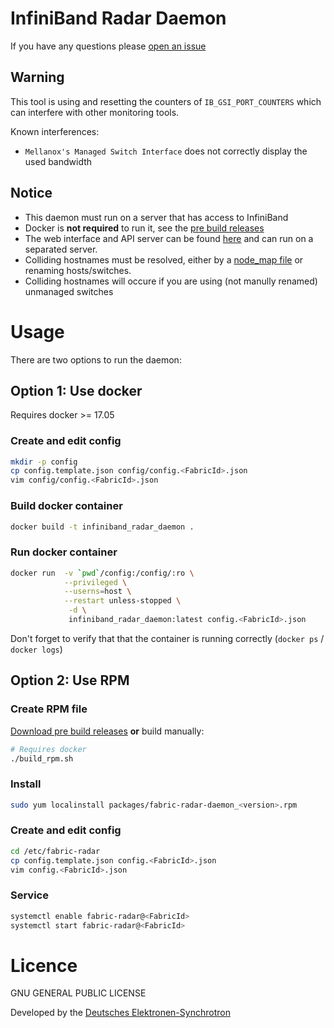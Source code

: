 # InfiniBand Radar Daemon

If you have any questions please [open an issue](https://github.com/infiniband-radar/infiniband-radar-daemon/issues)

## Warning

This tool is using and resetting the counters of `IB_GSI_PORT_COUNTERS`
which can interfere with other monitoring tools.

Known interferences:
- `Mellanox's Managed Switch Interface` does not correctly display the used bandwidth

## Notice
- This daemon must run on a server that has access to InfiniBand
- Docker is **not required** to run it, see the [pre build releases](https://github.com/infiniband-radar/infiniband-radar-daemon/releases) 
- The web interface and API server can be found [here](https://github.com/infiniband-radar/infiniband-radar-web) and can run on a separated server.
- Colliding hostnames must be resolved, either by a [node_map file](https://www.systutorials.com/docs/linux/man/8-ibnetdiscover/#lbAM) or renaming hosts/switches.
- Colliding hostnames will occure if you are using (not manully renamed) unmanaged switches


# Usage

There are two options to run the daemon:

## Option 1: Use docker

Requires docker >= 17.05

### Create and edit config

```sh
mkdir -p config
cp config.template.json config/config.<FabricId>.json
vim config/config.<FabricId>.json
```

### Build docker container
```sh
docker build -t infiniband_radar_daemon .
```

### Run docker container
```sh
docker run  -v `pwd`/config:/config/:ro \
            --privileged \
            --userns=host \
            --restart unless-stopped \
             -d \
             infiniband_radar_daemon:latest config.<FabricId>.json
```

Don't forget to verify that that the container is running correctly (`docker ps` / `docker logs`)

## Option 2: Use RPM

### Create RPM file

[Download pre build releases](https://github.com/infiniband-radar/infiniband-radar-daemon/releases) **or** build manually:

```sh
# Requires docker
./build_rpm.sh
```

### Install

```sh
sudo yum localinstall packages/fabric-radar-daemon_<version>.rpm
```

### Create and edit config

```sh
cd /etc/fabric-radar
cp config.template.json config.<FabricId>.json
vim config.<FabricId>.json
```

### Service

```sh
systemctl enable fabric-radar@<FabricId>
systemctl start fabric-radar@<FabricId>
```

# Licence
GNU GENERAL PUBLIC LICENSE

Developed by the [Deutsches Elektronen-Synchrotron](https://www.desy.de/)
